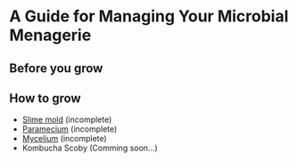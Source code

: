 # A Guide for Managing Your Microbial Menagerie

## Before you grow

## How to grow
* [Slime mold](slime-mold.md) (incomplete)
* [Paramecium](http://bio.academany.org/labs/fablabkamakura/students/yumi/weeks/w11.html) (incomplete)
* [Mycelium](http://bio.academany.org/labs/fablabkamakura/students/yumi/weeks/w16.html) (incomplete)
* Kombucha Scoby (Comming soon...)
